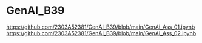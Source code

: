 # GenAI_B39
https://github.com/2303A52381/GenAI_B39/blob/main/GenAi_Ass_01.ipynb
https://github.com/2303A52381/GenAI_B39/blob/main/GenAi_Ass_02.ipynb
